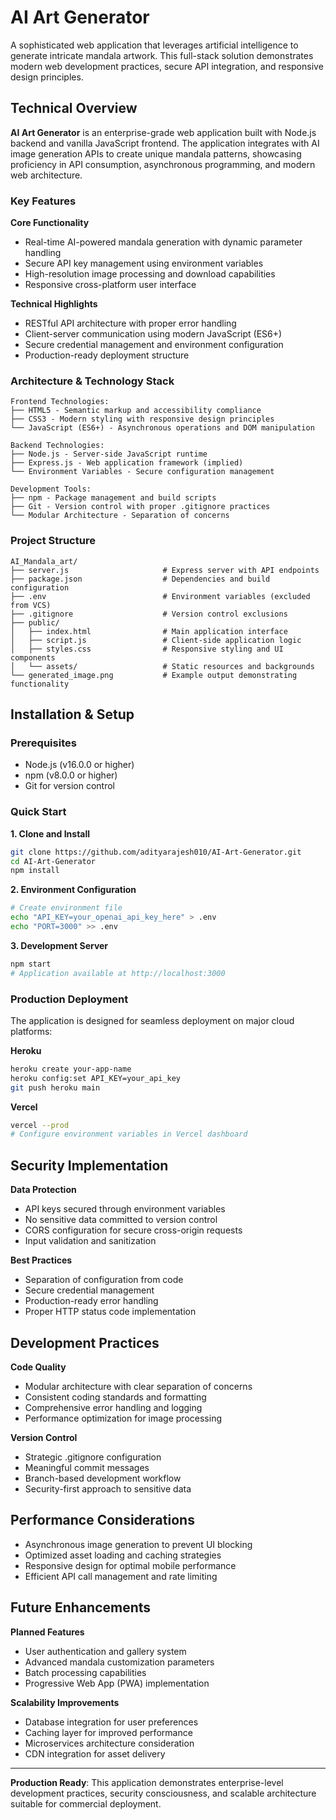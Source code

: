 # AI Art Generator

A sophisticated web application that leverages artificial intelligence to generate intricate mandala artwork. This full-stack solution demonstrates modern web development practices, secure API integration, and responsive design principles.

## Technical Overview

**AI Art Generator** is an enterprise-grade web application built with Node.js backend and vanilla JavaScript frontend. The application integrates with AI image generation APIs to create unique mandala patterns, showcasing proficiency in API consumption, asynchronous programming, and modern web architecture.

### Key Features

**Core Functionality**
- Real-time AI-powered mandala generation with dynamic parameter handling
- Secure API key management using environment variables
- High-resolution image processing and download capabilities
- Responsive cross-platform user interface

**Technical Highlights**
- RESTful API architecture with proper error handling
- Client-server communication using modern JavaScript (ES6+)
- Secure credential management and environment configuration
- Production-ready deployment structure

### Architecture & Technology Stack

```
Frontend Technologies:
├── HTML5 - Semantic markup and accessibility compliance
├── CSS3 - Modern styling with responsive design principles
└── JavaScript (ES6+) - Asynchronous operations and DOM manipulation

Backend Technologies:
├── Node.js - Server-side JavaScript runtime
├── Express.js - Web application framework (implied)
└── Environment Variables - Secure configuration management

Development Tools:
├── npm - Package management and build scripts
├── Git - Version control with proper .gitignore practices
└── Modular Architecture - Separation of concerns
```

### Project Structure

```
AI_Mandala_art/
├── server.js                     # Express server with API endpoints
├── package.json                  # Dependencies and build configuration
├── .env                          # Environment variables (excluded from VCS)
├── .gitignore                    # Version control exclusions
├── public/
│   ├── index.html                # Main application interface
│   ├── script.js                 # Client-side application logic
│   ├── styles.css                # Responsive styling and UI components
│   └── assets/                   # Static resources and backgrounds
└── generated_image.png           # Example output demonstrating functionality
```

## Installation & Setup

### Prerequisites
- Node.js (v16.0.0 or higher)
- npm (v8.0.0 or higher)
- Git for version control

### Quick Start

**1. Clone and Install**
```bash
git clone https://github.com/adityarajesh010/AI-Art-Generator.git
cd AI-Art-Generator
npm install
```

**2. Environment Configuration**
```bash
# Create environment file
echo "API_KEY=your_openai_api_key_here" > .env
echo "PORT=3000" >> .env
```

**3. Development Server**
```bash
npm start
# Application available at http://localhost:3000
```

### Production Deployment

The application is designed for seamless deployment on major cloud platforms:

**Heroku**
```bash
heroku create your-app-name
heroku config:set API_KEY=your_api_key
git push heroku main
```

**Vercel**
```bash
vercel --prod
# Configure environment variables in Vercel dashboard
```

## Security Implementation

**Data Protection**
- API keys secured through environment variables
- No sensitive data committed to version control
- CORS configuration for secure cross-origin requests
- Input validation and sanitization

**Best Practices**
- Separation of configuration from code
- Secure credential management
- Production-ready error handling
- Proper HTTP status code implementation

## Development Practices

**Code Quality**
- Modular architecture with clear separation of concerns
- Consistent coding standards and formatting
- Comprehensive error handling and logging
- Performance optimization for image processing

**Version Control**
- Strategic .gitignore configuration
- Meaningful commit messages
- Branch-based development workflow
- Security-first approach to sensitive data

## Performance Considerations

- Asynchronous image generation to prevent UI blocking
- Optimized asset loading and caching strategies
- Responsive design for optimal mobile performance
- Efficient API call management and rate limiting

## Future Enhancements

**Planned Features**
- User authentication and gallery system
- Advanced mandala customization parameters
- Batch processing capabilities
- Progressive Web App (PWA) implementation

**Scalability Improvements**
- Database integration for user preferences
- Caching layer for improved performance
- Microservices architecture consideration
- CDN integration for asset delivery

---

**Production Ready**: This application demonstrates enterprise-level development practices, security consciousness, and scalable architecture suitable for commercial deployment.